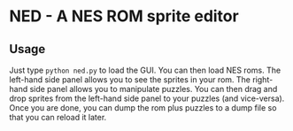 # NED - A NES ROM sprite editor #

## Usage ##

Just type `python ned.py` to load the GUI. You can then load NES roms. The
left-hand side panel allows you to see the sprites in your rom. The right-hand
side panel allows you to manipulate puzzles. You can then drag and drop
sprites from the left-hand side panel to your puzzles (and vice-versa). Once
you are done, you can dump the rom plus puzzles to a dump file so that you can
reload it later.
